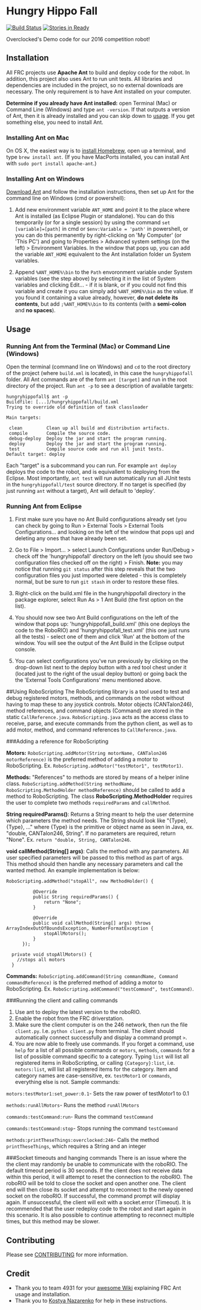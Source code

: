 # Hungry Hippo Fall
[![Build Status](https://travis-ci.com/246overclocked/HungryHippoFall.svg?token=thBQUnyouNyEykbcSsVn&branch=master)](https://travis-ci.com/246overclocked/HungryHippoFall)
[![Stories in Ready](https://badge.waffle.io/246overclocked/hungryhippofall.svg?label=ready&title=Ready)](https://waffle.io/246overclocked/hungryhippofall)

Overclocked's Demo code for our 2016 competition robot!

## Installation
All FRC projects use **Apache Ant** to build and deploy code for the robot. In addition, this project also uses Ant to run unit tests. All libraries and dependencies are included in the project, so no external downloads are necessary. The only requirement is to have Ant installed on your computer.

**Determine if you already have Ant installed:** open Terminal (Mac) or Command Line (Windows) and type `ant -version`. If that outputs a version of Ant, then it is already installed and you can skip down to [usage](#usage). If you get something else, you need to install Ant.

### Installing Ant on Mac

On OS X, the easiest way is to [install Homebrew](http://brew.sh), open up a terminal, and type `brew install ant`. (If you have MacPorts installed, you can install Ant with `sudo port install apache-ant`.)

### Installing Ant on Windows

[Download Ant](http://ant.apache.org/bindownload.cgi) and follow the installation instructions, then set up Ant for the command line on Windows (cmd or powershell): 

  1. Add new environment variable `ANT_HOME` and point it to the place where Ant is installed (as Eclipse Plugin or standalone). You can do this temporarily (or for a single session) by using the command `set [variable]=[path]` in cmd or `$env:Variable = 'path'` in powershell, or you can do this permanently by right-clicking on 'My Computer' (or 'This PC') and going to Properties > Advanced system settings (on the left) > Environment Variables. In the window that pops up, you can add the variable `ANT_HOME` equivalent to the Ant installation folder un System variables. 

  1. Append `%ANT_HOME%\bin` to the `Path` envoronment variable under System variables (see the step above) by selecting it in the list of System variables and clicking Edit... - if it is blank, or if you could not find this variable and create it you can simply add `%ANT_HOME%\bin` as the value. If you found it containing a value already, however, **do not delete its contents**, but add `;%ANT_HOME%\bin` to its contents (with a **semi-colon** and **no spaces**). 

## Usage

### Running Ant from the Terminal (Mac) or Command Line (Windows)
Open the terminal (command line on Windows) and `cd` to the root directory of the project (where `build.xml` is located), in this case the `hungryhippofall` folder. All Ant commands are of the form `ant [target]` and run in the root directory of the project. Run `ant -p` to see a description of available targets:
```
hungryhippofall$ ant -p
Buildfile: [...]/hungryhippofall/build.xml
Trying to override old definition of task classloader

Main targets:

 clean         Clean up all build and distribution artifacts.
 compile       Compile the source code.
 debug-deploy  Deploy the jar and start the program running.
 deploy        Deploy the jar and start the program running.
 test          Compile source code and run all junit tests.
Default target: deploy
```
Each "target" is a subcommand you can run. For example `ant deploy` deploys the code to the robot, and is equivallent to deploying from the Eclipse. Most importantly, `ant test` will run automatically run all JUnit tests in the `hungryhippofall/test` source directory. If no target is specified (by just running `ant` without a target), Ant will default to 'deploy'.

### Running Ant from Eclipse

  1. First make sure you have no Ant Build configurations already set (you can check by going to Run > External Tools > External Tools Configurations... and looking on the left of the window that pops up) and deleting any ones that have already been set. 

  1. Go to File > Import... > select Launch Configurations under Run/Debug > check off the 'hungryhippofall' directory on the left (you should see two configuration files checked off on the right) > Finish. 
  **Note:** you may notice that running `git status` after this step reveals that the two configuration files you just imported were deleted - this is completely normal, but be sure to run `git stash` in order to restore these files. 

  1. Right-click on the build.xml file in the hungryhippofall directory in the package explorer, select Run As > 1 Ant Build (the first option on the list). 

  1. You should now see two Ant Build configurations on the left of the window that pops up: 'hungryhippofall_build.xml' (this one deploys the code to the RoboRIO) and 'hungryhippofall_test.xml' (this one just runs all the tests) - select one of them and click 'Run' at the bottom of the window. You will see the output of the Ant Build in the Eclipse output console. 

  1. You can select configurations you've run previously by clicking on the drop-down list next to the deploy button with a red tool chest under it (located just to the right of the usual deploy button) or going back the the 'External Tools Configurations' menu mentioned above. 

##Using RoboScripting
The RoboScripting library is a tool used to test and debug registered motors, methods, and commands on the robot without having to map these to any joystick controls. Motor objects (CANTalon246), method references, and command objects (Command) are stored in the static `CallReference.java`. `RoboScripting.java` acts as the access class to receive, parse, and execute commands from the python client, as well as to add motor, method, and command references to `CallReference.java`.

###Adding a reference for RoboScripting

**Motors:** `RoboScripting.addMotor(String motorName, CANTalon246 motorReference)` is the preferred method of adding a motor to RoboScripting. Ex. `RoboScripting.addMotor("testMotor1", testMotor1)`.

**Methods:** "References" to methods are stored by means of a helper inline class. `RoboScripting.addMethod(String methodName, RoboScripting.MethodHolder methodReference)` should be called to add a method to RoboScripting. The class **RoboScripting.MethodHolder** requires the user to complete two methods `requiredParams` and `callMethod`.
  
  **String requiredParams()**: Returns a String meant to help the user determine which parameters the method needs. The String should
  look like "{Type}, {Type}, ..." where {Type} is the primitive or object name as seen in Java, ex. "double, CANTalon246,
  String". If no parameters are required, return "None". Ex. `return "double, String, CANTalon246`.
  
  **void callMethod(String[] args)**: Calls the method with any parameters. All user specified parameters will be passed to
  this method as part of args. This method should then handle any necessary parameters and call the wanted method. An example
  implementation is below:
  
  ```
  RoboScripting.addMethod("stopAll", new MethodHolder() {
			
			@Override
			public String requiredParams() {
				return "None";
			}
			
			@Override
			public void callMethod(String[] args) throws ArrayIndexOutOfBoundsException, NumberFormatException {
				stopAllMotors();
			}
		});
    
    private void stopAllMotors() {
      //stops all motors
    }
```
    
**Commands:** `RoboScripting.addCommand(String commandName, Command commandReference)` is the preferred method of adding a motor to RoboScripting. Ex. `RoboScripting.addCommand("testCommand", testCommand)`.

###Running the client and calling commands

1. Use ant to deploy the latest version to the roboRIO.
2. Enable the robot from the FRC driverstation.
3. Make sure the client computer is on the 246 network, then run the file `client.py`. I.e. `python client.py` from terminal. The client should automatically connect successfully and display a command prompt `>`.
4. You are now able to freely use commands. If you forget a command, use `help` for a list of all possible commands or `motors`, `methods`, `commands` for a list of possible command specific to a category. Typing `list` will list all registered items in RoboScripting, or calling `{Category}:list`, i.e. `motors:list`, will list all registered items for the category. Item and category names are case-sensitive, ex. `testMotor1` or `commands`, everything else is not. Sample commands:
  
  `motors:testMotor1:set_power:0.1`- Sets the raw power of testMotor1 to 0.1
  
  `methods:runAllMotors`- Runs the method `runAllMotors`
  
  `commands:testCommand:run`- Runs the command `testCommand`
  
  `commands:testCommand:stop`- Stops running the command `testCommand`
  
  `methods:printTheseThings:overclocked:246`- Calls the method `printTheseThings`, which requires a String and an integer
  
###Socket timeouts and hanging commands
There is an issue where the the client may randomly be unable to communicate with the roboRIO. The default timeout period is 30 seconds. If the client does not receive data within this period, it will attempt to reset the connection to the roboRIO. The roboRIO will be told to close the socket and open another one. The client end will then close its socket and attempt to reconnect to the newly opened socket on the roboRIO. If successful, the command prompt will display again. If unsuccessful, the client will exit with a socket.error (Timeout). It is recommended that the user redeploy code to the robot and start again in this scenario. It is also possible to continue attempting to reconnect multiple times, but this method may be slower. 

## Contributing
Please see [CONTRIBUTING](CONTRIBUTING.md) for more information.

## Credit
  * Thank you to team 4931 for your [awesome Wiki](https://github.com/frc-4931/2014/wiki/Java) explaining FRC Ant usage and installation.
  * Thank you to [Kostya Nazarenko](https://github.com/knazaren) for help in these instructions.
